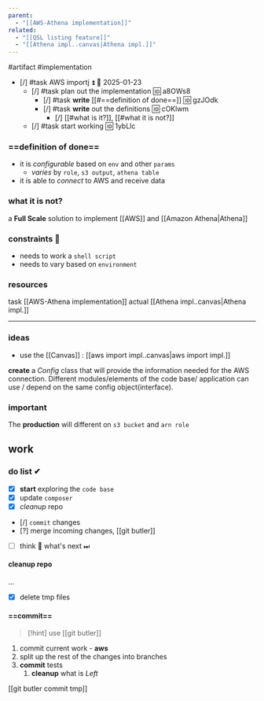 ```yaml
---
parent:
  - "[[AWS-Athena implementation]]"
related:
  - "[[QSL listing feature]]"
  - "[[Athena impl..canvas|Athena impl.]]"
---
```

#artifact #implementation 

- [/] #task AWS importj ⏫ 📅 2025-01-23
	- [/] #task plan out the implementation 🆔 a8OWs8
		- [/] #task **write** [[#==definition of done==]] 🆔 gzJOdk
		- [/] #task **write** out the definitions 🆔 cOKlwm
			- [/] [[#what is it?]], [[#what it is not?]]
	- [/] #task start working 🆔 1ybLlc

### ==definition of done==

- it is *configurable* based on `env` and other `params`
	- *varies* by `role`, `s3 output`, `athena table`
- it is able to *connect* to AWS and receive data

### what it is not?
a **Full  Scale** solution to implement [[AWS]] and [[Amazon Athena|Athena]]

### constraints 🔗
- needs to work a `shell script` 
- needs to vary based on `environment`
### resources
task [[AWS-Athena implementation]]
actual [[Athena impl..canvas|Athena impl.]]

---
### ideas
- use the [[Canvas]] : [[aws import  impl..canvas|aws import  impl.]]

**create** a *Config* class that will provide the information needed for the AWS connection.
Different modules/elements of the code base/ application can use / depend on the same config object(interface).
### important
The **production** will different on `s3 bucket` and `arn role`
## work
### do list ✔
- [x] **start** exploring the `code base`
- [x] update `composer`
- [x] *cleanup* repo
- [/] `commit` changes
- [?] merge incoming changes, [[git butler]]
- [ ] think 🤔 what's next ⏭
#### cleanup repo
...
- [x] delete tmp files

#### ==commit==

> [!hint] use [[git butler]]

1. commit current work - **aws**
2. split up the rest of the changes into branches
3. **commit** tests
	1. **cleanup** what is *Left*

[[git butler commit tmp]]
